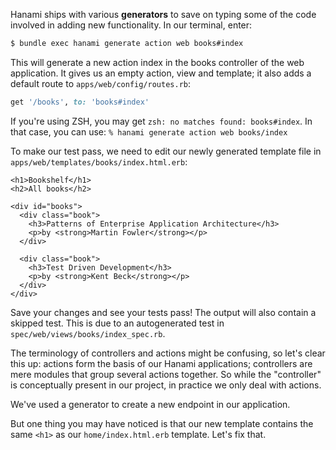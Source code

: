 Hanami ships with various **generators** to save on typing some of the code involved in adding new functionality. In our terminal, enter:
    
```sh    
$ bundle exec hanami generate action web books#index
```

This will generate a new action index in the books controller of the web application. It gives us an empty action, view and template; it also adds a default route to `apps/web/config/routes.rb`:
    
```ruby    
get '/books', to: 'books#index'
```

If you're using ZSH, you may get `zsh: no matches found: books#index`. In that case, you can use: ` % hanami generate action web books/index `

To make our test pass, we need to edit our newly generated template file in `apps/web/templates/books/index.html.erb`:
    
    
```erb
<h1>Bookshelf</h1>
<h2>All books</h2>

<div id="books">
  <div class="book">
    <h3>Patterns of Enterprise Application Architecture</h3>
    <p>by <strong>Martin Fowler</strong></p>
  </div>

  <div class="book">
    <h3>Test Driven Development</h3>
    <p>by <strong>Kent Beck</strong></p>
  </div>
</div>
```

Save your changes and see your tests pass! The output will also contain a skipped test. This is due to an autogenerated test in `spec/web/views/books/index_spec.rb`.

The terminology of controllers and actions might be confusing, so let's clear this up: actions form the basis of our Hanami applications; controllers are mere modules that group several actions together. So while the "controller" is conceptually present in our project, in practice we only deal with actions.

We've used a generator to create a new endpoint in our application.

But one thing you may have noticed is that our new template contains the same `<h1>` as our `home/index.html.erb` template.
Let's fix that.
